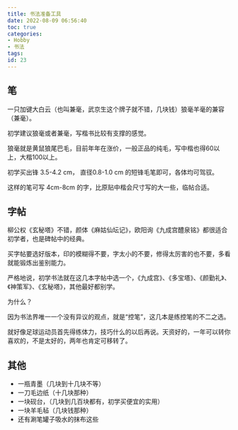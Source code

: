 ```yaml
---
title: 书法准备工具
date: 2022-08-09 06:56:40
toc: true
categories:
- Hobby
- 书法
tags:
id: 23
---
```


## 笔

一只加键大白云（也叫兼毫，武京生这个牌子就不错，几块钱）狼毫羊毫的兼容（兼毫）。
  
初学建议狼毫或者兼毫，写楷书比较有支撑的感觉。

狼毫就是黄鼠狼尾巴毛，目前年年在涨价，一般正品的纯毛，写中楷也得60以上，大楷100以上。

<!--more-->

初学买出锋 3.5-4.2 cm， 直径0.8-1.0 cm 的短锋毛笔即可，各体均可驾驭。

这样的笔可写 4cm-8cm 的字，比原贴中楷会尺寸写的大一些，临帖合适。

## 字帖

柳公权《玄秘塔》不错，颜体《麻姑仙坛记》，欧阳询《九成宫醴泉铭》都很适合初学者，也是碑帖中的经典。

买字帖要选好版本，印的模糊得不要，字太小的不要，修得太厉害的也不要，多看就能锻炼出鉴别能力。

严格地说，初学书法就在这几本字帖中选一个，《九成宫》、《多宝塔》、《颜勤礼》、《神策军》、《玄秘塔》，其他最好都别学。

为什么？

因为书法界唯一一个没有异议的观点，就是“控笔”，这几本是练控笔的不二之选。

就好像足球运动员首先得练体力，技巧什么的以后再说。天资好的，一年可以转你喜欢的，不是太好的，两年也肯定可移转了。

## 其他

- 一瓶青墨（几块到十几块不等）
- 一刀毛边纸（十几块那种）
- 一块砚台，（几块到几百块都有，初学买便宜的实用）
- 一块羊毛毡（几块钱那种）
- 还有涮笔罐子吸水的抹布这些
